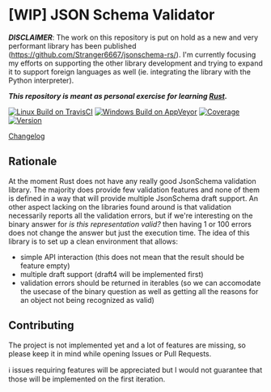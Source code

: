 [WIP] JSON Schema Validator
===========================

***DISCLAIMER***: The work on this repository is put on hold as a new and very performant library has been published (https://github.com/Stranger6667/jsonschema-rs/). I'm currently focusing my efforts on supporting the other library development and trying to expand it to support foreign languages as well (ie. integrating the library with the Python interpreter).

***This repository is meant as personal exercise for learning [Rust](https://www.rust-lang.org/).***

<!-- [![Linux Build on CircleCI](https://circleci.com/gh/macisamuele/TODO/tree/master.svg?style=shield)](https://circleci.com/gh/macisamuele/TODO/tree/master) -->
[![Linux Build on TravisCI](https://img.shields.io/travis/com/macisamuele/jsonschema-validator/master.svg?logo=travis&label=Linux)](https://travis-ci.com/macisamuele/jsonschema-validator)
[![Windows Build on AppVeyor](https://img.shields.io/appveyor/ci/macisamuele/jsonschema-validator/master.svg?logo=appveyor&label=Windows)](https://ci.appveyor.com/project/macisamuele/jsonschema-validator)
[![Coverage](https://img.shields.io/codecov/c/github/macisamuele/jsonschema-validator/master.svg)](https://codecov.io/gh/macisamuele/jsonschema-validator)
[![Version](https://img.shields.io/crates/v/jsonschema-validator.svg)](https://crates.io/crates/json-trait-rs)

[Changelog](./CHANGELOG.md)

Rationale
---------
At the moment Rust does not have any really good JsonSchema validation library. The majority does provide few
validation features and none of them is defined in a way that will provide multiple JsonSchema draft support.
An other aspect lacking on the libraries found around is that validation necessarily reports all the validation
errors, but if we're interesting on the binary answer for _is this representation valid?_ then having 1 or 100
errors does not change the answer but just the execution time.
The idea of this library is to set up a clean environment that allows:
 * simple API interaction (this does not mean that the result should be feature empty)
 * multiple draft support (draft4 will be implemented first)
 * validation errors should be returned in iterables (so we can accomodate the usecase of the binary question as well as getting all the reasons for an object not being recognized as valid)

Contributing
------------
The project is not implemented yet and a lot of features are missing, so please keep it in mind while opening Issues or Pull Requests.

ℹ️ issues requiring features will be appreciated but I would not guarantee that those will be implemented on the first iteration.
